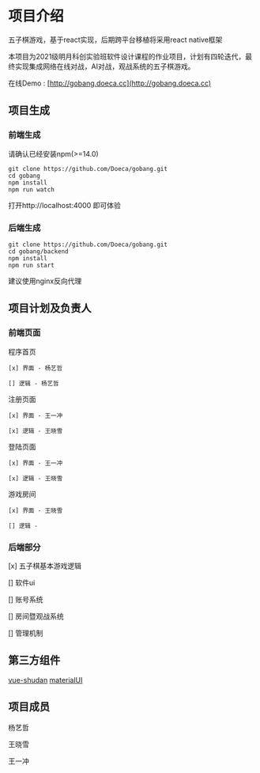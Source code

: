 ﻿# 项目介绍
五子棋游戏，基于react实现，后期跨平台移植将采用react native框架

本项目为2021级明月科创实验班软件设计课程的作业项目，计划有四轮迭代，最终实现集成网络在线对战，AI对战，观战系统的五子棋游戏。

在线Demo : [http://gobang.doeca.cc](http://gobang.doeca.cc)
## 项目生成

### 前端生成
请确认已经安装npm(>=14.0)
```
git clone https://github.com/Doeca/gobang.git
cd gobang
npm install
npm run watch
```
打开http://localhost:4000 即可体验

### 后端生成
```
git clone https://github.com/Doeca/gobang.git
cd gobang/backend
npm install
npm run start
```
建议使用nginx反向代理

## 项目计划及负责人

### 前端页面
程序首页

    [x] 界面 - 杨艺哲
    
    [] 逻辑 - 杨艺哲

注册页面 

    [x] 界面 - 王一冲

    [x] 逻辑 - 王晓雪

登陆页面 

    [x] 界面 - 王一冲

    [x] 逻辑 - 王晓雪

游戏房间

    [x] 界面 - 王晓雪

    [] 逻辑 - 

### 后端部分
[x] 五子棋基本游戏逻辑

[] 软件ui

[] 账号系统

[] 房间暨观战系统

[] 管理机制

## 第三方组件
[vue-shudan](https://github.com/roocky-lab/vue-shudan)
[materialUI](#)

## 项目成员

杨艺哲

王晓雪

王一冲